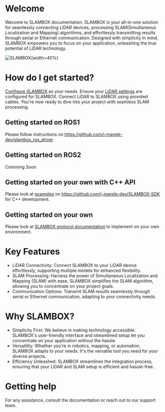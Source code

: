 # Welcome
Wecome to SLAMBOX documentation. SLAMBOX is your all-in-one solution for seamlessly connecting LiDAR devices, processing SLAM(Simultaneous Localization and Mapping) algorithms, and effortlessly transmitting results through serial or Ethernet communication. Designed with simplicity in mind, SLAMBOX empowers you to focus on your application, unleashing the true potential of LiDAR technology.

![SLAMBOX](sbox_board_rev2.png){width=40%}

# How do I get started?

[Configure SLAMBOX](SLAMBOXSetting.html) as your needs.
Ensure your [LiDAR settings](LiDARSetting.html) are configured for SLAMBOX.
Connect LiDAR to SLAMBOX using provided cables.
You're now ready to dive into your project with seamless SLAM processing.

## Getting started on ROS1
Please follow instructions on https://github.com/j-marple-dev/slambox_ros_driver

## Getting started on ROS2
Comming Soon

## Getting started on your own with C++ API
Please look at [examples](https://github.com/j-marple-dev/SLAMBOX-SDK/tree/main/examples) on https://github.com/j-marple-dev/SLAMBOX-SDK for C++ development.

## Getting started on your own
Please look at [SLAMBOX protocol documentation](SLAMBOX_Protocol_v0.1.0_R1.pdf) to implement on your own environment.


# Key Features

* LiDAR Connectivity: Connect SLAMBOX to your LiDAR device effortlessly, supporting multiple models for enhanced flexibility.
* SLAM Processing: Harness the power of Simultaneous Localization and Mapping (SLAM) with ease. SLAMBOX simplifies the SLAM algorithm, allowing you to concentrate on your project goals.
* Communication Options: Transmit SLAM results seamlessly through serial or Ethernet communication, adapting to your connectivity needs.

# Why SLAMBOX?

* Simplicity First: We believe in making technology accessible. SLAMBOX's user-friendly interface and streamlined setup let you concentrate on your application without the hassle.
* Versatility: Whether you're in robotics, mapping, or automation, SLAMBOX adapts to your needs. It's the versatile tool you need for your diverse projects.
* Efficiency Unleashed: SLAMBOX streamlines the integration process, ensuring that your LiDAR and SLAM setup is efficient and hassle-free.


# Getting help
For any assistance, consult the documentation or reach out to our support team.

